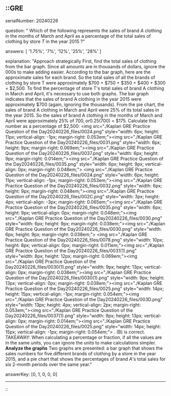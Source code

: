 ::GRE
---

serialNumber: 20240226

question: " Which of the following represents the sales of brand <i>A</i> clothing in the months of March and April as a percentage of the total sales of clothing by store <i>T</i> in the year 2015 ?"

answers: [
  '1.75%',
  '7%',
  '12%',
  '25%',
  '28%'
]

explanation: "Approach strategically First, find the total sales of clothing from the bar graph. Since all amounts are in thousands of dollars, ignore the 000s to make adding easier. According to the bar graph, here are the approximate sales for each brand. So the total sales of all the brands of clothing by store T were approximately $700 + $750 + $350 + $400 + $300 = $2,500. To find the percentage of store T's total sales of brand A clothing in March and April, it's necessary to use both graphs. The bar graph indicates that the sales of brand A clothing in the year 2015 were approximately $700 (again, ignoring the thousands). From the pie chart, the sales of brand A clothing in March and April were 25% of its total sales in the year 2015. So the sales of brand A clothing in the months of March and April were approximately 25% of $700, or 0.25($700) = $175. Calculate this number as a percentage of $2,500: <img src=\"./Kaplan GRE Practice Question of the Day20240226_files/0024.png\" style=\"width: 6px; height: 11px; vertical-align: -1px; margin-right: 0.053em;\"><img src=\"./Kaplan GRE Practice Question of the Day20240226_files/0031.png\" style=\"width: 6px; height: 9px; margin-right: 0.069em;\"><img src=\"./Kaplan GRE Practice Question of the Day20240226_files/0037.png\" style=\"width: 6px; height: 9px; margin-right: 0.014em;\"><img src=\"./Kaplan GRE Practice Question of the Day20240226_files/0035.png\" style=\"width: 6px; height: 9px; vertical-align: 0px; margin-right: 0.048em;\"> <img src=\"./Kaplan GRE Practice Question of the Day20240226_files/0024.png\" style=\"width: 6px; height: 11px; vertical-align: -1px; margin-right: 0.053em;\"><img src=\"./Kaplan GRE Practice Question of the Day20240226_files/0032.png\" style=\"width: 6px; height: 9px; margin-right: 0.048em;\"><img src=\"./Kaplan GRE Practice Question of the Day20240226_files/002C.png\" style=\"width: 3px; height: 4px; vertical-align: -3px; margin-right: 0.065em;\"><img src=\"./Kaplan GRE Practice Question of the Day20240226_files/0035.png\" style=\"width: 6px; height: 9px; vertical-align: 0px; margin-right: 0.048em;\"><img src=\"./Kaplan GRE Practice Question of the Day20240226_files/0030.png\" style=\"width: 6px; height: 9px; margin-right: 0.038em;\"><img src=\"./Kaplan GRE Practice Question of the Day20240226_files/0030.png\" style=\"width: 6px; height: 9px; margin-right: 0.038em;\"> <img src=\"./Kaplan GRE Practice Question of the Day20240226_files/0078.png\" style=\"width: 10px; height: 8px; vertical-align: 0px; margin-right: 0.011em;\"><img src=\"./Kaplan GRE Practice Question of the Day20240226_files/0031(1).png\" style=\"width: 8px; height: 12px; margin-right: 0.069em;\"><img src=\"./Kaplan GRE Practice Question of the Day20240226_files/0030(1).png\" style=\"width: 9px; height: 13px; vertical-align: 0px; margin-right: 0.038em;\"><img src=\"./Kaplan GRE Practice Question of the Day20240226_files/0030(1).png\" style=\"width: 9px; height: 13px; vertical-align: 0px; margin-right: 0.038em;\"><img src=\"./Kaplan GRE Practice Question of the Day20240226_files/0025.png\" style=\"width: 14px; height: 15px; vertical-align: -1px; margin-right: 0.054em;\"><img src=\"./Kaplan GRE Practice Question of the Day20240226_files/003D.png\" style=\"width: 13px; height: 4px; vertical-align: 2px; margin-right: 0.053em;\"><img src=\"./Kaplan GRE Practice Question of the Day20240226_files/0037(1).png\" style=\"width: 9px; height: 13px; vertical-align: 0px; margin-right: 0.014em;\"><img src=\"./Kaplan GRE Practice Question of the Day20240226_files/0025.png\" style=\"width: 14px; height: 15px; vertical-align: -1px; margin-right: 0.054em;\"> . (B) is correct. TAKEAWAY: When calculating a percentage or fraction, if all the values are in the same units, you can ignore the units to make calculations simpler. <strong>Analyze the graphs</strong> Two graphs are presented: a bar graph that shows the sales numbers for five different brands of clothing by a store in the year 2015, and a pie chart that shows the percentages of brand <i>A</i>'s total sales for six 2-month periods over the same year."

answerKey: [0, 1, 0, 0, 0]

---
::
